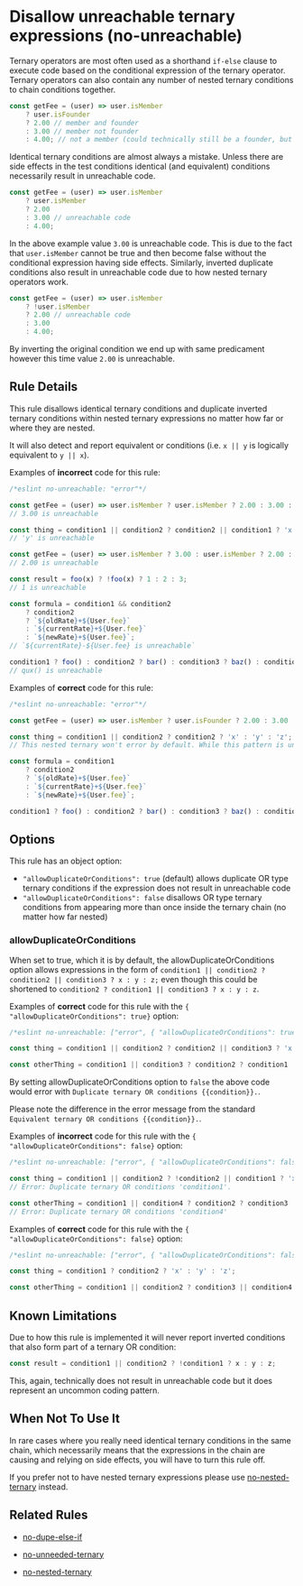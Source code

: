 # Disallow unreachable ternary expressions (no-unreachable)

Ternary operators are most often used as a shorthand `if-else` clause to execute code based on the conditional expression of the ternary operator. Ternary operators can also contain any number of nested ternary conditions to chain conditions together.

```js
const getFee = (user) => user.isMember
    ? user.isFounder
    ? 2.00 // member and founder
    : 3.00 // member not founder
    : 4.00; // not a member (could technically still be a founder, but we skip that check)
```

Identical ternary conditions are almost always a mistake. Unless there are side effects in the test conditions identical (and equivalent) conditions necessarily result in unreachable code.

```js
const getFee = (user) => user.isMember
    ? user.isMember
    ? 2.00
    : 3.00 // unreachable code
    : 4.00;
```

In the above example value `3.00` is unreachable code. This is due to the fact that `user.isMember` cannot be true and then become false without the conditional expression having side effects. Similarly, inverted duplicate conditions also result in unreachable code due to how nested ternary operators work.

```js
const getFee = (user) => user.isMember
    ? !user.isMember
    ? 2.00 // unreachable code
    : 3.00
    : 4.00;
```

By inverting the original condition we end up with same predicament however this time value `2.00` is unreachable.

## Rule Details

This rule disallows identical ternary conditions and duplicate inverted ternary conditions within nested ternary expressions no matter how far or where they are nested.

It will also detect and report equivalent or conditions (i.e. `x || y` is logically equivalent to `y || x`).

Examples of **incorrect** code for this rule:

```js
/*eslint no-unreachable: "error"*/

const getFee = (user) => user.isMember ? user.isMember ? 2.00 : 3.00 : 4.00;
// 3.00 is unreachable

const thing = condition1 || condition2 ? condition2 || condition1 ? 'x' : 'y' : 'z';
// 'y' is unreachable

const getFee = (user) => user.isMember ? 3.00 : user.isMember ? 2.00 : 4.00;
// 2.00 is unreachable

const result = foo(x) ? !foo(x) ? 1 : 2 : 3;
// 1 is unreachable

const formula = condition1 && condition2
    ? condition2
    ? `${oldRate}+${User.fee}`
    : `${currentRate}+${User.fee}`
    : `${newRate}+${User.fee}`;
// `${currentRate}-${User.fee} is unreachable`

condition1 ? foo() : condition2 ? bar() : condition3 ? baz() : condition1 ? qux() : bar());
// qux() is unreachable
```

Examples of **correct** code for this rule:

```js
/*eslint no-unreachable: "error"*/

const getFee = (user) => user.isMember ? user.isFounder ? 2.00 : 3.00 : 4.00;

const thing = condition1 || condition2 ? condition2 ? 'x' : 'y' : 'z';
// This nested ternary won't error by default. While this pattern is uncommon it does not result in unreachable code. See option details below.

const formula = condition1
    ? condition2
    ? `${oldRate}+${User.fee}`
    : `${currentRate}+${User.fee}`
    : `${newRate}+${User.fee}`;

condition1 ? foo() : condition2 ? bar() : condition3 ? baz() : condition4 ? qux() : bar());
```

## Options

This rule has an object option:

- `"allowDuplicateOrConditions": true` (default) allows duplicate OR type ternary conditions if the expression does not result in unreachable code
- `"allowDuplicateOrConditions": false` disallows OR type ternary conditions from appearing more than once inside the ternary chain (no matter how far nested)

### allowDuplicateOrConditions

When set to true, which it is by default, the allowDuplicateOrConditions option allows expressions in the form of `condition1 || condition2 ? condition2 || condition3 ? x : y : z;` even though
this could be shortened to `condition2 ? condition1 || condition3 ? x : y : z`.

Examples of **correct** code for this rule with the `{ "allowDuplicateOrConditions": true}` option:

```js
/*eslint no-unreachable: ["error", { "allowDuplicateOrConditions": true }]*/

const thing = condition1 || condition2 ? condition2 || condition3 ? 'x' : 'y' : 'z';

const otherThing = condition1 || condition3 ? condition2 ? condition1 || condition4 ? 'w' : 'x' : 'y' : 'z';
```

By setting allowDuplicateOrConditions option to `false` the above code would error with `Duplicate ternary OR conditions {{condition}}.`.

Please note the difference in the error message from the standard `Equivalent ternary OR conditions {{condition}}.`.

Examples of **incorrect** code for this rule with the `{ "allowDuplicateOrConditions": false}` option:

```js
/*eslint no-unreachable: ["error", { "allowDuplicateOrConditions": false }]*/

const thing = condition1 || condition2 ? !condition2 || condition1 ? 'x' : 'y' : 'z';
// Error: Duplicate ternary OR conditions 'condition1'.

const otherThing = condition1 || condition4 ? condition2 ? condition3 || condition4 ? 'w' : 'x' : 'y' : 'z';
// Error: Duplicate ternary OR conditions 'condition4'
```

Examples of **correct** code for this rule with the `{ "allowDuplicateOrConditions": false}` option:

```js
/*eslint no-unreachable: ["error", { "allowDuplicateOrConditions": false }]*/

const thing = condition1 ? condition2 ? 'x' : 'y' : 'z';

const otherThing = condition1 || condition2 ? condition3 || condition4 ? 'x' : 'y' : 'z';
```

## Known Limitations

Due to how this rule is implemented it will never report inverted conditions that also form part of a ternary OR condition:

```js
const result = condition1 || condition2 ? !condition1 ? x : y : z;
```

This, again, technically does not result in unreachable code but it does represent an uncommon coding pattern.

## When Not To Use It

In rare cases where you really need identical ternary conditions in the same chain, which necessarily means that the expressions in the chain are causing and relying on side effects, you will have to turn this rule off.

If you prefer not to have nested ternary expressions please use [no-nested-ternary](no-nested-ternary.md) instead.

## Related Rules

- [no-dupe-else-if](no-dupe-else-if.md)
- [no-unneeded-ternary](no-unneeded-ternary.md)
- [no-nested-ternary](no-nested-ternary.md)

  [0]: https://github.com/eslint/eslint/issues/new/choose
